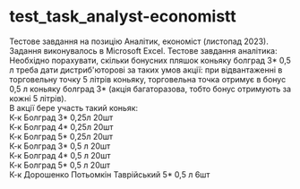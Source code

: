 # test_task_analyst-economistt
Тестове завдання на позицію Аналітик, економіст (листопад 2023). Задання виконувалось в Microsoft Excel. 
Тестове завдання аналітика:
Необхідно порахувати, скільки бонусних пляшок коньяку болград 3* 0,5 л треба дати дистриб'юторові за таких умов акції: при відвантаженні в торговельну точку 5 літрів коньяку, торговельна точка отримує в бонус 0,5 л коньяку болград 3* (акція багаторазова, тобто бонус отримують за кожні 5 літрів).       
В акції бере участь такий коньяк:                                                        
К-к Болград 3* 0,25л 20шт                                                                                          
К-к Болград 4* 0,25л 20шт                                                                                                
К-к Болград 5* 0,25л 20шт                                                                                               
К-к Болград 3* 0,5 л 20шт                                                                                                    
К-к Болград 4* 0,5 л 20шт                                                                                                         
К-к Болград 5* 0,5 л 20шт                                                                                                            
К-к Дорошенко Потьомкін Таврійський 5* 0,5 л 6шт

